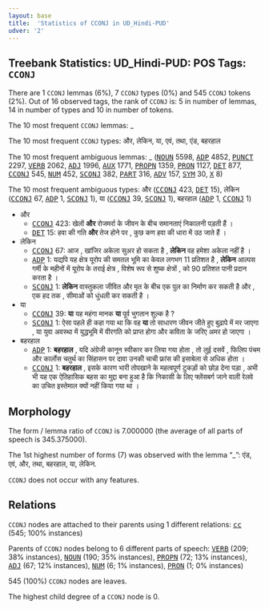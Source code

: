 ```yaml
---
layout: base
title:  'Statistics of CCONJ in UD_Hindi-PUD'
udver: '2'
---
```


## Treebank Statistics: UD_Hindi-PUD: POS Tags: `CCONJ`

There are 1 `CCONJ` lemmas (6%), 7 `CCONJ` types (0%) and 545 `CCONJ` tokens (2%).
Out of 16 observed tags, the rank of `CCONJ` is: 5 in number of lemmas, 14 in number of types and 10 in number of tokens.

The 10 most frequent `CCONJ` lemmas: _

The 10 most frequent `CCONJ` types:  और, लेकिन, या, एवं, तथा, एंड, बहरहाल

The 10 most frequent ambiguous lemmas: _ (<tt><a href="hi_pud-pos-NOUN.html">NOUN</a></tt> 5598, <tt><a href="hi_pud-pos-ADP.html">ADP</a></tt> 4852, <tt><a href="hi_pud-pos-PUNCT.html">PUNCT</a></tt> 2297, <tt><a href="hi_pud-pos-VERB.html">VERB</a></tt> 2062, <tt><a href="hi_pud-pos-ADJ.html">ADJ</a></tt> 1996, <tt><a href="hi_pud-pos-AUX.html">AUX</a></tt> 1771, <tt><a href="hi_pud-pos-PROPN.html">PROPN</a></tt> 1359, <tt><a href="hi_pud-pos-PRON.html">PRON</a></tt> 1127, <tt><a href="hi_pud-pos-DET.html">DET</a></tt> 877, <tt><a href="hi_pud-pos-CCONJ.html">CCONJ</a></tt> 545, <tt><a href="hi_pud-pos-NUM.html">NUM</a></tt> 452, <tt><a href="hi_pud-pos-SCONJ.html">SCONJ</a></tt> 382, <tt><a href="hi_pud-pos-PART.html">PART</a></tt> 316, <tt><a href="hi_pud-pos-ADV.html">ADV</a></tt> 157, <tt><a href="hi_pud-pos-SYM.html">SYM</a></tt> 30, <tt><a href="hi_pud-pos-X.html">X</a></tt> 8)

The 10 most frequent ambiguous types:  और (<tt><a href="hi_pud-pos-CCONJ.html">CCONJ</a></tt> 423, <tt><a href="hi_pud-pos-DET.html">DET</a></tt> 15), लेकिन (<tt><a href="hi_pud-pos-CCONJ.html">CCONJ</a></tt> 67, <tt><a href="hi_pud-pos-ADP.html">ADP</a></tt> 1, <tt><a href="hi_pud-pos-SCONJ.html">SCONJ</a></tt> 1), या (<tt><a href="hi_pud-pos-CCONJ.html">CCONJ</a></tt> 39, <tt><a href="hi_pud-pos-SCONJ.html">SCONJ</a></tt> 1), बहरहाल (<tt><a href="hi_pud-pos-ADP.html">ADP</a></tt> 1, <tt><a href="hi_pud-pos-CCONJ.html">CCONJ</a></tt> 1)


* और
  * <tt><a href="hi_pud-pos-CCONJ.html">CCONJ</a></tt> 423: खेलों <b>और</b> रोजमर्रा के जीवन के बीच समानताएं निकालनी पड़ती हैं ।
  * <tt><a href="hi_pud-pos-DET.html">DET</a></tt> 15: हवा की गति <b>और</b> तेज होने पर , कुछ कण हवा की धारा में उठ जाते हैं ।
* लेकिन
  * <tt><a href="hi_pud-pos-CCONJ.html">CCONJ</a></tt> 67: आज , खांजिर अकेला सुअर हो सकता है , <b>लेकिन</b> वह हमेशा अकेला नहीं है ।
  * <tt><a href="hi_pud-pos-ADP.html">ADP</a></tt> 1: यद्यपि यह क्षेत्र यूरोप की समतल भूमि का केवल लगभग 11 प्रतिशत है , <b>लेकिन</b> आल्पस गर्मी के महीनों में यूरोप के तराई क्षेत्र , विशेष रूप से शुष्क क्षेत्रों , को 90 प्रतिशत पानी प्रदान करता है ।
  * <tt><a href="hi_pud-pos-SCONJ.html">SCONJ</a></tt> 1: <b>लेकिन</b> वास्तुकला जीवित और मृत के बीच एक पुल का निर्माण कर सकती है और , एक हद तक , सीमाओं को धुंधली कर सकती है ।
* या
  * <tt><a href="hi_pud-pos-CCONJ.html">CCONJ</a></tt> 39: <b>या</b> यह महंगा मानक <b>या</b> पूर्व भुगतान शुल्क है ?
  * <tt><a href="hi_pud-pos-SCONJ.html">SCONJ</a></tt> 1: ऐसा पहले ही कहा गया था कि वह <b>या</b> तो साधारण जीवन जीते हुए बुढ़ापे में मर जाएगा , या युवा अवस्था में युद्धभूमि में वीरगति को प्राप्त होगा और कविता के जरिए अमर हो जाएगा ।
* बहरहाल
  * <tt><a href="hi_pud-pos-ADP.html">ADP</a></tt> 1: <b>बहरहाल</b> , यदि अंग्रेजी कानून स्वीकार कर लिया गया होता , तो लुई दसवें , फिलिप पंचम और कार्लोस चतुर्थ का सिंहासन पर दावा उनकी चाची फ्रांस की इसाबेला से अधिक होता ।
  * <tt><a href="hi_pud-pos-CCONJ.html">CCONJ</a></tt> 1: <b>बहरहाल</b> , इसके कारण भारी तोपखाने के महत्वपूर्ण टुकड़ों को छोड़ देना पड़ा , अभी भी यह एक ऐतिहासिक बहस का मुद्दा बना हुआ है कि निकासी के लिए फ्लेंसबर्ग जाने वाली रेलवे का उचित इस्तेमाल क्यों नहीं किया गया था ।

## Morphology

The form / lemma ratio of `CCONJ` is 7.000000 (the average of all parts of speech is 345.375000).

The 1st highest number of forms (7) was observed with the lemma “_”: एंड, एवं, और, तथा, बहरहाल, या, लेकिन.

`CCONJ` does not occur with any features.


## Relations

`CCONJ` nodes are attached to their parents using 1 different relations: <tt><a href="hi_pud-dep-cc.html">cc</a></tt> (545; 100% instances)

Parents of `CCONJ` nodes belong to 6 different parts of speech: <tt><a href="hi_pud-pos-VERB.html">VERB</a></tt> (209; 38% instances), <tt><a href="hi_pud-pos-NOUN.html">NOUN</a></tt> (190; 35% instances), <tt><a href="hi_pud-pos-PROPN.html">PROPN</a></tt> (72; 13% instances), <tt><a href="hi_pud-pos-ADJ.html">ADJ</a></tt> (67; 12% instances), <tt><a href="hi_pud-pos-NUM.html">NUM</a></tt> (6; 1% instances), <tt><a href="hi_pud-pos-PRON.html">PRON</a></tt> (1; 0% instances)

545 (100%) `CCONJ` nodes are leaves.

The highest child degree of a `CCONJ` node is 0.

